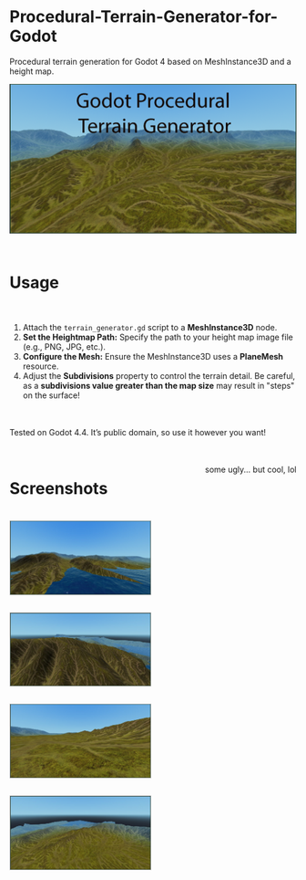 # Procedural-Terrain-Generator-for-Godot
Procedural terrain generation for Godot 4 based on MeshInstance3D and a height map.

<div style="display: flex; flex-wrap: wrap; justify-content: space-between; gap: 20px;">
    <img src="screenshots/LandscapeTitle.png" style="width: 100%; margin-bottom: 10px;">


# Usage
1. Attach the `terrain_generator.gd` script to a **MeshInstance3D** node.
2. **Set the Heightmap Path:** Specify the path to your height map image file (e.g., PNG, JPG, etc.).
3. **Configure the Mesh:** Ensure the MeshInstance3D uses a **PlaneMesh** resource.
4. Adjust the **Subdivisions** property to control the terrain detail. Be careful, as a **subdivisions value greater than the map size** may result in "steps" on the surface!

Tested on Godot 4.4.
It’s public domain, so use it however you want!

# Screenshots
some ugly... but cool, lol

<div style="display: flex; flex-wrap: wrap; justify-content: space-between; gap: 20px;">
    <img src="screenshots/Screenshot_24.jpg" style="width: 49%; border: 1px solid #ccc; margin-bottom: 10px;">
    <img src="screenshots/Screenshot_25.jpg" style="width: 49%; border: 1px solid #ccc; margin-bottom: 10px;">
    <img src="screenshots/Screenshot_26.jpg" style="width: 49%; border: 1px solid #ccc; margin-bottom: 10px;">
    <img src="screenshots/Screenshot_27.jpg" style="width: 49%; border: 1px solid #ccc; margin-bottom: 10px;">
</div>
